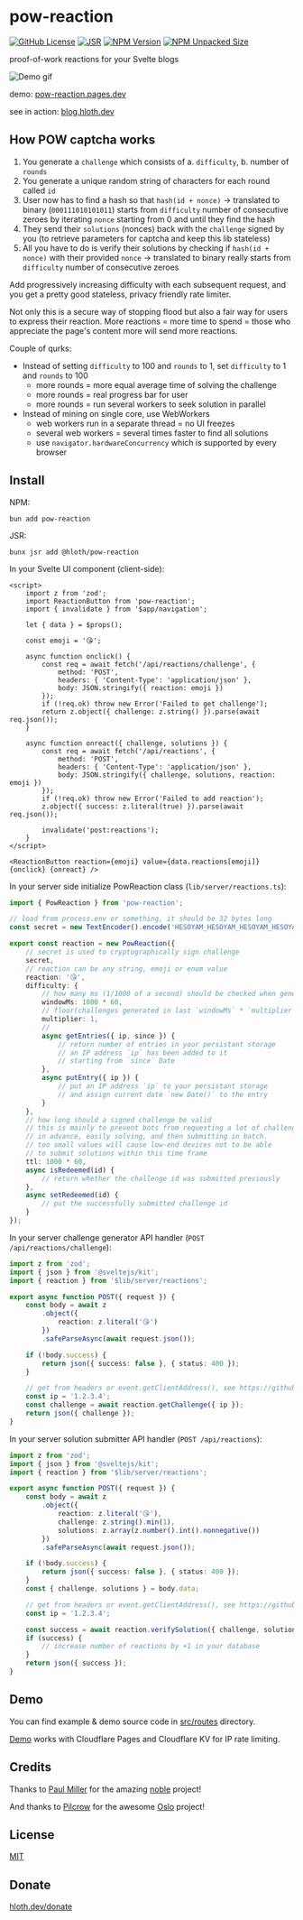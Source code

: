 # pow-reaction

[![GitHub License](https://img.shields.io/github/license/VityaSchel/pow-reaction)](https://github.com/VityaSchel/pow-reaction/blob/main/LICENSE)
[![JSR](https://jsr.io/badges/@hloth/pow-reaction)](https://jsr.io/@hloth/pow-reaction)
[![NPM Version](https://img.shields.io/npm/v/pow-reaction)](https://www.npmjs.com/package/pow-reaction)
[![NPM Unpacked Size](https://img.shields.io/npm/unpacked-size/pow-reaction)](https://www.npmjs.com/package/pow-reaction)

proof-of-work reactions for your Svelte blogs

<picture>
  <source media="(prefers-color-scheme: dark)" srcset="docs/dark-demo.gif">
  <source media="(prefers-color-scheme: light)" srcset="docs/light-demo.gif">
  <img alt="Demo gif" src="docs/light-demo.gif">
</picture>

demo: [pow-reaction.pages.dev](https://pow-reaction.pages.dev)

see in action: [blog.hloth.dev](https://blog.hloth.dev)

## How POW captcha works

1. You generate a `challenge` which consists of a. `difficulty`, b. number of `rounds`
2. You generate a unique random string of characters for each round called `id`
3. User now has to find a hash so that `hash(id + nonce)` -> translated to binary (`000111010101011`) starts from `difficulty` number of consecutive zeroes by iterating `nonce` starting from 0 and until they find the hash
4. They send their `solutions` (nonces) back with the `challenge` signed by you (to retrieve parameters for captcha and keep this lib stateless)
5. All you have to do is verify their solutions by checking if `hash(id + nonce)` with their provided `nonce` -> translated to binary really starts from `difficulty` number of consecutive zeroes

Add progressively increasing difficulty with each subsequent request, and you get a pretty good stateless, privacy friendly rate limiter.

Not only this is a secure way of stopping flood but also a fair way for users to express their reaction. More reactions = more time to spend = those who appreciate the page's content more will send more reactions.

Couple of qurks:

- Instead of setting `difficulty` to 100 and `rounds` to 1, set `difficulty` to 1 and `rounds` to 100
  - more rounds = more equal average time of solving the challenge
  - more rounds = real progress bar for user
  - more rounds = run several workers to seek solution in parallel
- Instead of mining on single core, use WebWorkers
  - web workers run in a separate thread = no UI freezes
  - several web workers = several times faster to find all solutions
  - use `navigator.hardwareConcurrency` which is supported by every browser

## Install

NPM:

```
bun add pow-reaction
```

JSR:

```
bunx jsr add @hloth/pow-reaction
```

In your Svelte UI component (client-side):

```svelte
<script>
	import z from 'zod';
	import ReactionButton from 'pow-reaction';
	import { invalidate } from '$app/navigation';

	let { data } = $props();

	const emoji = '😘';

	async function onclick() {
		const req = await fetch('/api/reactions/challenge', {
			method: 'POST',
			headers: { 'Content-Type': 'application/json' },
			body: JSON.stringify({ reaction: emoji })
		});
		if (!req.ok) throw new Error('Failed to get challenge');
		return z.object({ challenge: z.string() }).parse(await req.json());
	}

	async function onreact({ challenge, solutions }) {
		const req = await fetch('/api/reactions', {
			method: 'POST',
			headers: { 'Content-Type': 'application/json' },
			body: JSON.stringify({ challenge, solutions, reaction: emoji })
		});
		if (!req.ok) throw new Error('Failed to add reaction');
		z.object({ success: z.literal(true) }).parse(await req.json());

		invalidate('post:reactions');
	}
</script>

<ReactionButton reaction={emoji} value={data.reactions[emoji]} {onclick} {onreact} />
```

In your server side initialize PowReaction class (`lib/server/reactions.ts`):

```ts
import { PowReaction } from 'pow-reaction';

// load from process.env or something, it should be 32 bytes long
const secret = new TextEncoder().encode('HESOYAM_HESOYAM_HESOYAM_HESOYAM!');

export const reaction = new PowReaction({
	// secret is used to cryptographically sign challenge
	secret,
	// reaction can be any string, emoji or enum value
	reaction: '😘',
	difficulty: {
		// how many ms (1/1000 of a second) should be checked when generating a challenge
		windowMs: 1000 * 60,
		// floor(challenges generated in last `windowMs` * `multiplier`) = number of leading zero bytes in the challenge
		multiplier: 1,
		//
		async getEntries({ ip, since }) {
			// return number of entries in your persistant storage
			// an IP address `ip` has been added to it
			// starting from `since` Date
		},
		async putEntry({ ip }) {
			// put an IP address `ip` to your persistant storage
			// and assign current date `new Date()` to the entry
		}
	},
	// how long should a signed challenge be valid
	// this is mainly to prevent bots from requesting a lot of challenges
	// in advance, easily solving, and then submitting in batch.
	// too small values will cause low-end devices not to be able
	// to submit solutions within this time frame
	ttl: 1000 * 60,
	async isRedeemed(id) {
		// return whether the challenge id was submitted previously
	},
	async setRedeemed(id) {
		// put the successfully submitted challenge id
	}
});
```

In your server challenge generator API handler (`POST /api/reactions/challenge`):

```ts
import z from 'zod';
import { json } from '@sveltejs/kit';
import { reaction } from '$lib/server/reactions';

export async function POST({ request }) {
	const body = await z
		.object({
			reaction: z.literal('😘')
		})
		.safeParseAsync(await request.json());

	if (!body.success) {
		return json({ success: false }, { status: 400 });
	}

	// get from headers or event.getClientAddress(), see https://github.com/sveltejs/kit/pull/4289
	const ip = '1.2.3.4';
	const challenge = await reaction.getChallenge({ ip });
	return json({ challenge });
}
```

In your server solution submitter API handler (`POST /api/reactions`):

```ts
import z from 'zod';
import { json } from '@sveltejs/kit';
import { reaction } from '$lib/server/reactions';

export async function POST({ request }) {
	const body = await z
		.object({
			reaction: z.literal('😘'),
			challenge: z.string().min(1),
			solutions: z.array(z.number().int().nonnegative())
		})
		.safeParseAsync(await request.json());

	if (!body.success) {
		return json({ success: false }, { status: 400 });
	}
	const { challenge, solutions } = body.data;

	// get from headers or event.getClientAddress(), see https://github.com/sveltejs/kit/pull/4289
	const ip = '1.2.3.4';

	const success = await reaction.verifySolution({ challenge, solutions }, { ip });
	if (success) {
		// increase number of reactions by +1 in your database
	}
	return json({ success });
}
```

## Demo

You can find example & demo source code in [src/routes](./src/routes/) directory.

[Demo](https://pow-reaction.pages.dev) works with Cloudflare Pages and Cloudflare KV for IP rate limiting.

## Credits

Thanks to [Paul Miller](https://github.com/paulmillr) for the amazing [noble](https://paulmillr.com/noble/) project!

And thanks to [Pilcrow](https://github.com/pilcrowOnPaper) for the awesome [Oslo](https://oslojs.dev/) project!

## License

[MIT](./LICENSE)

## Donate

[hloth.dev/donate](https://hloth.dev/donate)
